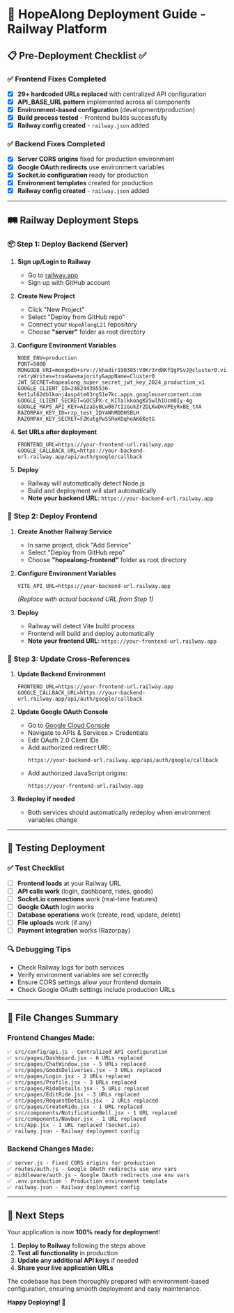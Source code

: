 # 🚀 HopeAlong Deployment Guide - Railway Platform

## 📋 Pre-Deployment Checklist ✅

### ✅ Frontend Fixes Completed

- [x] **29+ hardcoded URLs replaced** with centralized API configuration
- [x] **API_BASE_URL pattern** implemented across all components
- [x] **Environment-based configuration** (development/production)
- [x] **Build process tested** - Frontend builds successfully
- [x] **Railway config created** - `railway.json` added

### ✅ Backend Fixes Completed

- [x] **Server CORS origins** fixed for production environment
- [x] **Google OAuth redirects** use environment variables
- [x] **Socket.io configuration** ready for production
- [x] **Environment templates** created for production
- [x] **Railway config created** - `railway.json` added

---

## 🛤️ Railway Deployment Steps

### 📦 **Step 1: Deploy Backend (Server)**

1. **Sign up/Login to Railway**

   - Go to [railway.app](https://railway.app)
   - Sign up with GitHub account

2. **Create New Project**

   - Click "New Project"
   - Select "Deploy from GitHub repo"
   - Connect your `HopeAlongL21` repository
   - Choose **"server"** folder as root directory

3. **Configure Environment Variables**

   ```env
   NODE_ENV=production
   PORT=5000
   MONGODB_URI=mongodb+srv://khadir190305:V0Kr3rdRKfQgPSvJ@cluster0.vindjsc.mongodb.net/hopeAlong?retryWrites=true&w=majority&appName=Cluster0
   JWT_SECRET=hopealong_super_secret_jwt_key_2024_production_v1
   GOOGLE_CLIENT_ID=248244395536-9et1ul62dblkonj4asp4te03rg51e7kc.apps.googleusercontent.com
   GOOGLE_CLIENT_SECRET=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
   GOOGLE_MAPS_API_KEY=AIzaSyBLw087tIiGukZr2DLKwDkVPEyRxBE_tXA
   RAZORPAY_KEY_ID=rzp_test_2DY4WhMDDHSBLH
   RAZORPAY_KEY_SECRET=FZKutgPwS5RoKOqheAK6KetG
   ```

4. **Set URLs after deployment**

   ```env
   FRONTEND_URL=https://your-frontend-url.railway.app
   GOOGLE_CALLBACK_URL=https://your-backend-url.railway.app/api/auth/google/callback
   ```

5. **Deploy**
   - Railway will automatically detect Node.js
   - Build and deployment will start automatically
   - **Note your backend URL**: `https://your-backend-url.railway.app`

### 🎨 **Step 2: Deploy Frontend**

1. **Create Another Railway Service**

   - In same project, click "Add Service"
   - Select "Deploy from GitHub repo"
   - Choose **"hopealong-frontend"** folder as root directory

2. **Configure Environment Variables**

   ```env
   VITE_API_URL=https://your-backend-url.railway.app
   ```

   _(Replace with actual backend URL from Step 1)_

3. **Deploy**
   - Railway will detect Vite build process
   - Frontend will build and deploy automatically
   - **Note your frontend URL**: `https://your-frontend-url.railway.app`

### 🔄 **Step 3: Update Cross-References**

1. **Update Backend Environment**

   ```env
   FRONTEND_URL=https://your-frontend-url.railway.app
   GOOGLE_CALLBACK_URL=https://your-backend-url.railway.app/api/auth/google/callback
   ```

2. **Update Google OAuth Console**

   - Go to [Google Cloud Console](https://console.cloud.google.com)
   - Navigate to APIs & Services > Credentials
   - Edit OAuth 2.0 Client IDs
   - Add authorized redirect URI:
     ```
     https://your-backend-url.railway.app/api/auth/google/callback
     ```
   - Add authorized JavaScript origins:
     ```
     https://your-frontend-url.railway.app
     ```

3. **Redeploy if needed**
   - Both services should automatically redeploy when environment variables change

---

## 🧪 Testing Deployment

### ✅ **Test Checklist**

- [ ] **Frontend loads** at your Railway URL
- [ ] **API calls work** (login, dashboard, rides, goods)
- [ ] **Socket.io connections** work (real-time features)
- [ ] **Google OAuth** login works
- [ ] **Database operations** work (create, read, update, delete)
- [ ] **File uploads** work (if any)
- [ ] **Payment integration** works (Razorpay)

### 🔍 **Debugging Tips**

- Check Railway logs for both services
- Verify environment variables are set correctly
- Ensure CORS settings allow your frontend domain
- Check Google OAuth settings include production URLs

---

## 📁 **File Changes Summary**

### Frontend Changes Made:

```
✅ src/config/api.js - Centralized API configuration
✅ src/pages/Dashboard.jsx - 6 URLs replaced
✅ src/pages/ChatWindow.jsx - 5 URLs replaced
✅ src/pages/GoodsDeliveries.jsx - 3 URLs replaced
✅ src/pages/Login.jsx - 2 URLs replaced
✅ src/pages/Profile.jsx - 3 URLs replaced
✅ src/pages/RideDetails.jsx - 5 URLs replaced
✅ src/pages/EditRide.jsx - 3 URLs replaced
✅ src/pages/RequestDetails.jsx - 2 URLs replaced
✅ src/pages/CreateRide.jsx - 1 URL replaced
✅ src/components/NotificationBell.jsx - 1 URL replaced
✅ src/components/Navbar.jsx - 1 URL replaced
✅ src/App.jsx - 1 URL replaced (Socket.io)
✅ railway.json - Railway deployment config
```

### Backend Changes Made:

```
✅ server.js - Fixed CORS origins for production
✅ routes/auth.js - Google OAuth redirects use env vars
✅ middleware/auth.js - Google OAuth redirects use env vars
✅ .env.production - Production environment template
✅ railway.json - Railway deployment config
```

---

## 🎯 **Next Steps**

Your application is now **100% ready for deployment**!

1. **Deploy to Railway** following the steps above
2. **Test all functionality** in production
3. **Update any additional API keys** if needed
4. **Share your live application URLs**

The codebase has been thoroughly prepared with environment-based configuration, ensuring smooth deployment and easy maintenance.

**Happy Deploying! 🚀**
